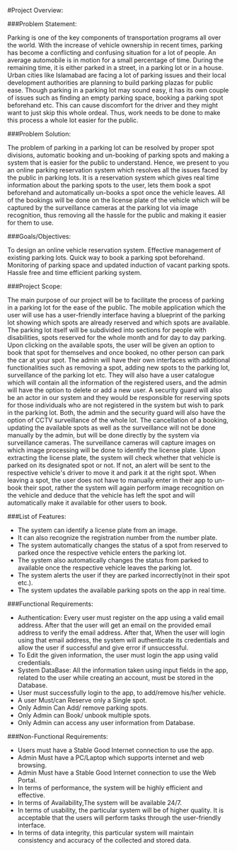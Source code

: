 #Project Overview:


###Problem Statement: 

Parking is one of the key components of transportation programs all over the world. With the increase of vehicle ownership in recent times, parking has become a conflicting and confusing situation for a lot of people. An average automobile is in motion for a small percentage of time. During the remaining time, it is either parked in a street, in a parking lot or in a house. Urban cities like Islamabad are facing a lot of parking issues and their local development authorities are planning to build parking plazas for public ease.
Though parking in a parking lot may sound easy, it has its own couple of issues such as finding an empty parking space, booking a parking spot beforehand etc. This can cause discomfort for the driver and they might want to just skip this whole ordeal. Thus, work needs to be done to make this process a whole lot easier for the public. 

###Problem Solution:

The problem of parking in a parking lot can be resolved by proper spot divisions, automatic booking and un-booking of parking spots and making a system that is easier for the public to understand.
Hence, we present to you an online parking reservation system which resolves all the issues faced by the public in parking lots. It is a reservation system which gives real time information about the parking spots to the user, lets them book a spot beforehand and automatically un-books a spot once the vehicle leaves. All of the bookings will be done on the license plate of the vehicle which will be captured by the surveillance cameras at the parking lot via image recognition, thus removing all the hassle for the public and making it easier for them to use.

###Goals/Objectives:

To design an online vehicle reservation system.
Effective management of existing parking lots.
Quick way to book a parking spot beforehand.
Monitoring of parking space and updated induction of vacant parking spots.
Hassle free and time efficient parking system. 




###Project Scope:

The main purpose of our project will be to facilitate the process of parking in a parking lot for the ease of the public. The mobile application which the user will use has a user-friendly interface having a blueprint of the parking lot showing which spots are already reserved and which spots are available. The parking lot itself will be subdivided into sections for people with disabilities, spots reserved for the whole month and for day to day parking. Upon clicking on the available spots, the user will be given an option to book that spot for themselves and once booked, no other person can park the car at your spot. 
The admin will have their own interfaces with additional functionalities such as removing a spot, adding new spots to the parking lot, surveillance of the parking lot etc. They will also have a user catalogue which will contain all the information of the registered users, and the admin will have the option to delete or add a new user. A security guard will also be an actor in our system and they would be responsible for reserving spots for those individuals who are not registered in the system but wish to park in the parking lot. Both, the admin and the security guard will also have the option of CCTV surveillance of the whole lot. 
The cancellation of a booking, updating the available spots as well as the surveillance will not be done manually by the admin, but will be done directly by the system via surveillance cameras. The surveillance cameras will capture images on which image processing will be done to identify the license plate. Upon extracting the license plate, the system will check whether that vehicle is parked on its designated spot or not. If not, an alert will be sent to the respective vehicle's driver to move it and park it at the right spot. When leaving a spot, the user does not have to manually enter in their app to un-book their spot, rather the system will again perform image recognition on the vehicle and deduce that the vehicle has left the spot and will automatically make it available for other users to book.  





###List of Features:

* The system can identify a license plate from an image.
* It can also recognize the registration number from the number plate.
* The system automatically changes the status of a spot from reserved to parked once the respective vehicle enters the parking lot.
* The system also automatically changes the status from parked to available once the respective vehicle leaves the parking lot.
* The system alerts the user if they are parked incorrectly(not in their spot etc.).
* The system updates the available parking spots on the app in real time.


###Functional Requirements:

* Authentication: Every user must register on the app using a valid email address. After that the user will get an email on the provided email address to verify the email address. After that, When the user will login using that email address, the system will authenticate its credentials and allow the user if successful and give error if unsuccessful. 
* To Edit the given information, the user must login the app using valid credentials.
* System DataBase: All the information taken using input fields in the app, related to the user while creating an account, must be stored in the Database.
* User must successfully login to the app, to add/remove his/her vehicle.
* A user Must/can Reserve only a Single spot.
* Only Admin Can Add/ remove parking spots.
* Only Admin can Book/ unbook multiple spots. 
* Only Admin can access any user information from Database.

###Non-Functional Requirements:

* Users must have a Stable Good Internet connection to use the app.
* Admin Must have a PC/Laptop which supports internet and web browsing.
* Admin Must have a Stable Good Internet connection to use the Web Portal.
* In terms of performance, the system will be highly efficient and effective. 
* In terms of Availability,The system will be available 24/7.
* In terms of usability, the particular system will be of higher quality. It is acceptable that the users will perform tasks through the user-friendly interface.
* In terms of data integrity, this particular system will maintain consistency and accuracy of the collected and stored data.
